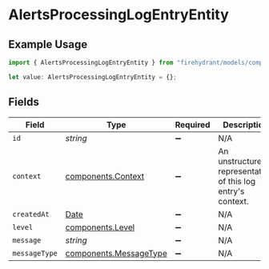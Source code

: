 # AlertsProcessingLogEntryEntity

## Example Usage

```typescript
import { AlertsProcessingLogEntryEntity } from "firehydrant/models/components";

let value: AlertsProcessingLogEntryEntity = {};
```

## Fields

| Field                                                                                         | Type                                                                                          | Required                                                                                      | Description                                                                                   |
| --------------------------------------------------------------------------------------------- | --------------------------------------------------------------------------------------------- | --------------------------------------------------------------------------------------------- | --------------------------------------------------------------------------------------------- |
| `id`                                                                                          | *string*                                                                                      | :heavy_minus_sign:                                                                            | N/A                                                                                           |
| `context`                                                                                     | [components.Context](../../models/components/context.md)                                      | :heavy_minus_sign:                                                                            | An unstructured representation of this log entry's context.                                   |
| `createdAt`                                                                                   | [Date](https://developer.mozilla.org/en-US/docs/Web/JavaScript/Reference/Global_Objects/Date) | :heavy_minus_sign:                                                                            | N/A                                                                                           |
| `level`                                                                                       | [components.Level](../../models/components/level.md)                                          | :heavy_minus_sign:                                                                            | N/A                                                                                           |
| `message`                                                                                     | *string*                                                                                      | :heavy_minus_sign:                                                                            | N/A                                                                                           |
| `messageType`                                                                                 | [components.MessageType](../../models/components/messagetype.md)                              | :heavy_minus_sign:                                                                            | N/A                                                                                           |